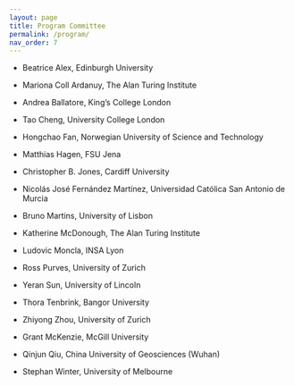 ```yaml
---
layout: page
title: Program Committee
permalink: /program/
nav_order: 7
---
```


* Beatrice Alex, Edinburgh University

* Mariona Coll Ardanuy, The Alan Turing Institute

* Andrea Ballatore, King’s College London

* Tao Cheng, University College London

* Hongchao Fan, Norwegian University of Science and Technology

* Matthias Hagen, FSU Jena
          
* Christopher B. Jones, Cardiff University

* Nicolás José Fernández Martínez, Universidad Católica San Antonio de Murcia

* Bruno Martins, University of Lisbon

* Katherine McDonough, The Alan Turing Institute

* Ludovic Moncla, INSA Lyon

* Ross Purves, University of Zurich

* Yeran Sun, University of Lincoln

* Thora Tenbrink, Bangor University

* Zhiyong Zhou, University of Zurich

* Grant McKenzie, McGill University

* Qinjun Qiu, China University of Geosciences (Wuhan)

* Stephan Winter, University of Melbourne
